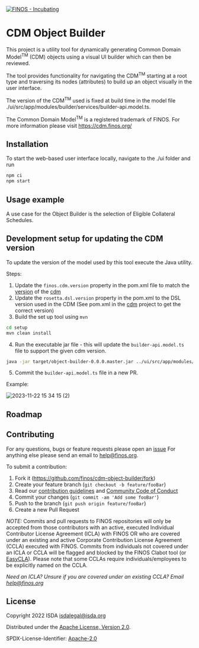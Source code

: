 [![FINOS - Incubating](https://cdn.jsdelivr.net/gh/finos/contrib-toolbox@master/images/badge-incubating.svg)](https://community.finos.org/docs/governance/Software-Projects/stages/incubating)

# CDM Object Builder

This project is a utility tool for dynamically generating Common Domain Model<sup>TM</sup> (CDM)  objects using a visual UI builder which can then be reviewed. 

The tool provides functionality for navigating the CDM<sup>TM</sup> starting at a root type and traversing its nodes (attributes) to build up an object visually in the user interface.

The version of the CDM<sup>TM</sup> used is fixed at build time in the model file ./ui/src/app/modules/builder/services/builder-api.model.ts. 

The Common Domain Model<sup>TM</sup> is a registered trademark of FINOS. For more information please visit https://cdm.finos.org/

## Installation

To start the web-based user interface locally, navigate to the ./ui folder and run 
```sh
npm ci
npm start 
```

## Usage example

A use case for the Object Builder is the selection of Eligible Collateral Schedules.


## Development setup for updating the CDM version

To update the version of the model used by this tool execute the Java utility.

Steps:

1. Update the `finos.cdm.version` property in the pom.xml file to match the [version](https://github.com/finos/common-domain-model/releases) of the [cdm](https://github.com/finos/common-domain-model)
2. Update the `rosetta.dsl.version` property in the pom.xml to the DSL version used in the CDM (See pom.xml in the [cdm](https://github.com/finos/common-domain-model) project to get the correct version)
3. Build the set up tool using `mvn`

```sh
cd setup
mvn clean install
```

4. Run the executable jar file - this will update the `builder-api.model.ts` file to support the given cdm version.

```sh
java -jar target/object-builder-0.0.0.master.jar ../ui/src/app/modules/builder/services/builder-api.model.ts org.finos.cdm cdm-java
```

5. Commit the `builder-api.model.ts` file in a new PR.

Example:

![2023-11-22 15 34 15 (2)](https://github.com/finos/cdm-object-builder/assets/19842097/dffb994d-5ba9-448f-9e84-63526310771d)

## Roadmap



## Contributing
For any questions, bugs or feature requests please open an [issue](https://github.com/finos/cdm-object-builder/issues)
For anything else please send an email to help@finos.org.

To submit a contribution:
1. Fork it (<https://github.com/finos/cdm-object-builder/fork>)
2. Create your feature branch (`git checkout -b feature/fooBar`)
3. Read our [contribution guidelines](.github/CONTRIBUTING.md) and [Community Code of Conduct](https://www.finos.org/code-of-conduct)
4. Commit your changes (`git commit -am 'Add some fooBar'`)
5. Push to the branch (`git push origin feature/fooBar`)
6. Create a new Pull Request

_NOTE:_ Commits and pull requests to FINOS repositories will only be accepted from those contributors with an active, executed Individual Contributor License Agreement (ICLA) with FINOS OR who are covered under an existing and active Corporate Contribution License Agreement (CCLA) executed with FINOS. Commits from individuals not covered under an ICLA or CCLA will be flagged and blocked by the FINOS Clabot tool (or [EasyCLA](https://community.finos.org/docs/governance/Software-Projects/easycla)). Please note that some CCLAs require individuals/employees to be explicitly named on the CCLA.

*Need an ICLA? Unsure if you are covered under an existing CCLA? Email [help@finos.org](mailto:help@finos.org)*

## License

Copyright 2022 ISDA isdalegal@isda.org

Distributed under the [Apache License, Version 2.0](http://www.apache.org/licenses/LICENSE-2.0).

SPDX-License-Identifier: [Apache-2.0](https://spdx.org/licenses/Apache-2.0)

